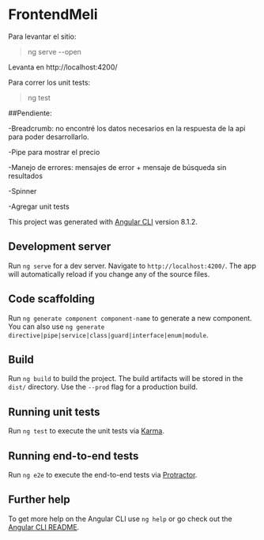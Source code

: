 # FrontendMeli

Para levantar el sitio: 
>ng serve --open

Levanta en http://localhost:4200/

Para correr los unit tests:
>ng test

##Pendiente:

-Breadcrumb: no encontré los datos necesarios en la respuesta de la api para poder desarrollarlo.

-Pipe para mostrar el precio

-Manejo de errores: mensajes de error + mensaje de búsqueda sin resultados

-Spinner

-Agregar unit tests






This project was generated with [Angular CLI](https://github.com/angular/angular-cli) version 8.1.2.

## Development server

Run `ng serve` for a dev server. Navigate to `http://localhost:4200/`. The app will automatically reload if you change any of the source files.

## Code scaffolding

Run `ng generate component component-name` to generate a new component. You can also use `ng generate directive|pipe|service|class|guard|interface|enum|module`.

## Build

Run `ng build` to build the project. The build artifacts will be stored in the `dist/` directory. Use the `--prod` flag for a production build.

## Running unit tests

Run `ng test` to execute the unit tests via [Karma](https://karma-runner.github.io).

## Running end-to-end tests

Run `ng e2e` to execute the end-to-end tests via [Protractor](http://www.protractortest.org/).

## Further help

To get more help on the Angular CLI use `ng help` or go check out the [Angular CLI README](https://github.com/angular/angular-cli/blob/master/README.md).
